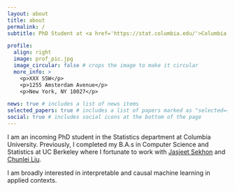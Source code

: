 ```yaml
---
layout: about
title: about
permalink: /
subtitle: PhD Student at <a href='https://stat.columbia.edu/'>Columbia University</a>. Address. Contacts. Moto. Etc.

profile:
  align: right
  image: prof_pic.jpg
  image_circular: false # crops the image to make it circular
  more_info: >
    <p>XXX SSW</p>
    <p>1255 Amsterdam Avenue</p>
    <p>New York, NY 10027</p>

news: true # includes a list of news items
selected_papers: true # includes a list of papers marked as "selected={true}"
social: true # includes social icons at the bottom of the page
---
```



I am an incoming PhD student in the Statistics department at Columbia University. Previously, I completed my B.A.s in Computer Science and Statistics at UC Berkeley where I fortunate to work with <a href='https://statistics.yale.edu/people/jas-sekhon'>Jasjeet Sekhon</a> and <a href='https://www2.eecs.berkeley.edu/Faculty/Homepages/chunleiliu.html'>Chunlei Liu</a>.

I am broadly interested in interpretable and causal machine learning in applied contexts.
